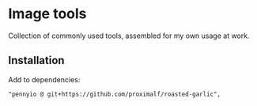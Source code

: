 # Image tools

Collection of commonly used tools, assembled for my own usage at work.

## Installation

Add to dependencies:
```
"pennyio @ git+https://github.com/proximalf/roasted-garlic",
```

